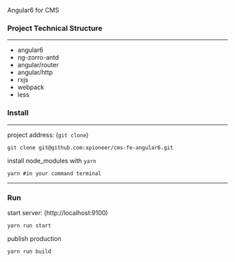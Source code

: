 Angular6 for CMS

### Project Technical Structure
***
*  angular6
*  ng-zorro-antd
*  angular/router
*  angular/http
*  rxjs
*  webpack
*  less

### Install

***
project address: (`git clone`)

```
git clone git@github.com:xpioneer/cms-fe-angular6.git
```
install node_modules with `yarn`

```
yarn #in your command terminal
```
***
### Run

start server: (http://localhost:9100)

```
yarn run start
```

publish production

```
yarn run build
```





